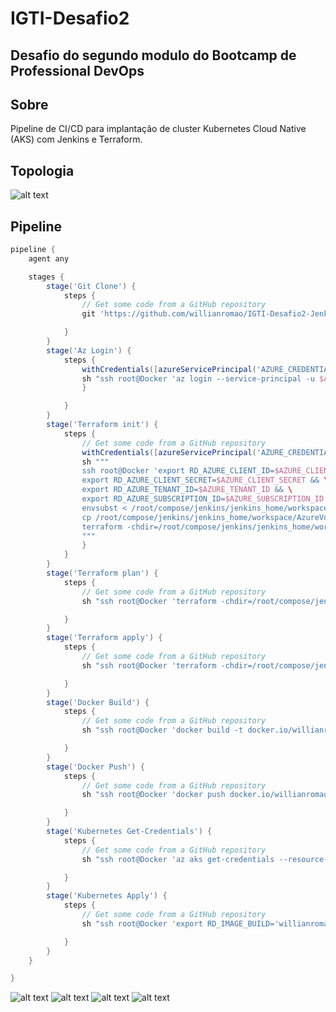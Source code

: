 # IGTI-Desafio2

## Desafio do segundo modulo do Bootcamp de Professional DevOps

## Sobre

Pipeline de CI/CD para implantação de cluster Kubernetes Cloud Native (AKS) com Jenkins e Terraform. 

## Topologia

![alt text](https://willianromaocursos.blob.core.windows.net/public/IGTI-Desafio2-DevOps.png)

## Pipeline

```groovy
pipeline {
    agent any

    stages {
        stage('Git Clone') {
            steps {
                // Get some code from a GitHub repository
                git 'https://github.com/willianromao/IGTI-Desafio2-Jenkins.git'

            }
        }
        stage('Az Login') {
            steps {
                withCredentials([azureServicePrincipal('AZURE_CREDENTIAL')]) {
                sh "ssh root@Docker 'az login --service-principal -u $AZURE_CLIENT_ID -p $AZURE_CLIENT_SECRET -t $AZURE_TENANT_ID'"
                }

            }
        }
        stage('Terraform init') {
            steps {
                // Get some code from a GitHub repository
                withCredentials([azureServicePrincipal('AZURE_CREDENTIAL')]) {
                sh """
                ssh root@Docker 'export RD_AZURE_CLIENT_ID=$AZURE_CLIENT_ID && \
				export RD_AZURE_CLIENT_SECRET=$AZURE_CLIENT_SECRET && \
				export RD_AZURE_TENANT_ID=$AZURE_TENANT_ID && \
				export RD_AZURE_SUBSCRIPTION_ID=$AZURE_SUBSCRIPTION_ID && \
				envsubst < /root/compose/jenkins/jenkins_home/workspace/AzureVotingApp/automation/main.tf > /root/compose/jenkins/jenkins_home/workspace/AzureVotingApp/automation/main.tf.bak && \
				cp /root/compose/jenkins/jenkins_home/workspace/AzureVotingApp/automation/main.tf.bak /root/compose/jenkins/jenkins_home/workspace/AzureVotingApp/automation/main.tf && \
				terraform -chdir=/root/compose/jenkins/jenkins_home/workspace/AzureVotingApp/automation init'
                """
                }
            }
        }
        stage('Terraform plan') {
            steps {
                // Get some code from a GitHub repository
                sh "ssh root@Docker 'terraform -chdir=/root/compose/jenkins/jenkins_home/workspace/AzureVotingApp/automation plan'"

            }
        }
        stage('Terraform apply') {
            steps {
                // Get some code from a GitHub repository
                sh "ssh root@Docker 'terraform -chdir=/root/compose/jenkins/jenkins_home/workspace/AzureVotingApp/automation apply -auto-approve'"

            }
        }
        stage('Docker Build') {
            steps {
                // Get some code from a GitHub repository
                sh "ssh root@Docker 'docker build -t docker.io/willianromao/azure-vote-front:v$BUILD_NUMBER /root/compose/jenkins/jenkins_home/workspace/AzureVotingApp/azure-vote'"

            }
        }
        stage('Docker Push') {
            steps {
                // Get some code from a GitHub repository
                sh "ssh root@Docker 'docker push docker.io/willianromao/azure-vote-front:v$BUILD_NUMBER'"

            }
        }
        stage('Kubernetes Get-Credentials') {
            steps {
                // Get some code from a GitHub repository
                sh "ssh root@Docker 'az aks get-credentials --resource-group jenkins-lab --name IGTI-aks1 --overwrite-existing'"

            }
        }
        stage('Kubernetes Apply') {
            steps {
                // Get some code from a GitHub repository
                sh "ssh root@Docker 'export RD_IMAGE_BUILD='willianromao/azure-vote-front:v$BUILD_NUMBER' && envsubst < /root/compose/jenkins/jenkins_home/workspace/AzureVotingApp/automation/azure-vote-all-in-one-redis.yaml | kubectl apply -f -'"

            }
        }
    }

}
```
![alt text](https://willianromaocursos.blob.core.windows.net/public/IGTI-Desafio2-DevOps-Pipeline1.PNG)
![alt text](https://willianromaocursos.blob.core.windows.net/public/IGTI-Desafio2-DevOps-Pipeline2.PNG)
![alt text](https://willianromaocursos.blob.core.windows.net/public/IGTI-Desafio2-DevOps-Pipeline3.PNG)
![alt text](https://willianromaocursos.blob.core.windows.net/public/IGTI-Desafio2-DevOps-Pipeline4.PNG)
